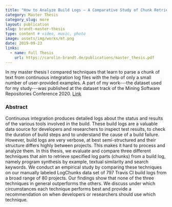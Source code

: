 ```yaml
---
title: "How to Analyze Build Logs — A Comparative Study of Chunk Retrieval Techniques"
category: Master Thesis
category_slug: more
layout: publication
slug: brandt-master-thesis
type: content # video, music, photo
image: assets/img/works/mt.png
date: 2019-09-23
links:
  - name: Full Thesis
    url: https://carolin-brandt.de/publications/master_thesis.pdf
---
```


In my master thesis I compared techniques that learn to parse a chunk of text from continuous integration log files with the help of only a small number of user-provided examples.
A part of my work---the dataset used for my study---was published at the dataset track of the Mining Software Repositories Conference 2020. [Link](https://doi.org/10.1145/3379597.3387485)

### Abstract
Continuous integration produces detailed logs about the status and results of the various tools involved in the build. These build logs are a valuable data source for developers and researchers to inspect test results, to check the duration of build steps and to understand the cause of a build failure. However, build logs are very verbose, at best semi-structured and their structure differs highly between projects. This makes it hard to process and analyze them. In this thesis, we evaluate and compare three different techniques that aim to retrieve specified log parts (chunks) from a build log, namely program synthesis by example, textual similarity and search keywords. We conduct an empirical study by comparing these techniques on our manually labeled LogChunks data set of 797 Travis CI build logs from a broad range of 80 projects. Our findings show that none of the three techniques in general outperforms the others. We discuss under which circumstances each technique performs best and provide a recommendation on when developers or researchers should use which technique.
